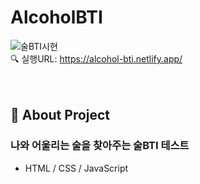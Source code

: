 # AlcoholBTI
![술BTI시현](https://user-images.githubusercontent.com/99384360/227412695-6a70e374-f7ab-4abd-a3c6-33d7d5e829c2.gif)
<br/>
🔍️ 실행URL: https://alcohol-bti.netlify.app/
<br/>
<br/>
<br/>
## 📌 About Project
### 나와 어울리는 술을 찾아주는 술BTI 테스트
- HTML / CSS / JavaScript
